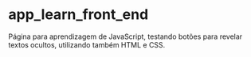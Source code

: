 # app_learn_front_end
Página para aprendizagem de JavaScript, testando botões para revelar textos ocultos, utilizando também HTML e CSS.
